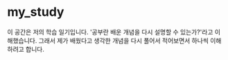 # my_study

이 공간은 저의 학습 일기입니다. 
'공부란 배운 개념을 다시 설명할 수 있는가?'라고 이해했습니다. 
그래서 제가 배웠다고 생각한 개념을 다시 풀어서 적어보면서 하나씩 이해하려고 합니다.

